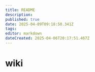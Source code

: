 ```yaml
---
title: README
description: 
published: true
date: 2025-04-09T09:18:50.341Z
tags: 
editor: markdown
dateCreated: 2025-04-06T20:17:51.467Z
---
```


# wiki